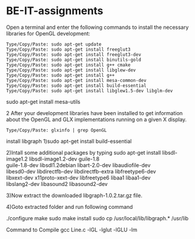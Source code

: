 # BE-IT-assignments

Open a terminal and enter the following commands to install the necessary libraries for OpenGL development:

    Type/Copy/Paste: sudo apt-get update
    Type/Copy/Paste: sudo apt-get install freeglut3
    Type/Copy/Paste: sudo apt-get install freeglut3-dev
    Type/Copy/Paste: sudo apt-get install binutils-gold
    Type/Copy/Paste: sudo apt-get install g++ cmake
    Type/Copy/Paste: sudo apt-get install libglew-dev
    Type/Copy/Paste: sudo apt-get install g++
    Type/Copy/Paste: sudo apt-get install mesa-common-dev
    Type/Copy/Paste: sudo apt-get install build-essential
    Type/Copy/Paste: sudo apt-get install libglew1.5-dev libglm-dev
sudo apt-get install mesa-utils



2
After your development libraries have been installed to get information about the OpenGL and GLX implementations running on a given X display.

    Type/Copy/Paste: glxinfo | grep OpenGL


install libgraph
1)sudo apt-get install build-essential

2)Intall some additional packages by typing 
sudo apt-get install libsdl-image1.2 libsdl-image1.2-dev guile-1.8 \
  guile-1.8-dev libsdl1.2debian libart-2.0-dev libaudiofile-dev \
  libesd0-dev libdirectfb-dev libdirectfb-extra libfreetype6-dev \
  libxext-dev x11proto-xext-dev libfreetype6 libaa1 libaa1-dev \
  libslang2-dev libasound2 libasound2-dev

3)Now extract the downloaded libgraph-1.0.2.tar.gz file.

4)Goto extracted folder and run following command

./configure
make
sudo make install
sudo cp /usr/local/lib/libgraph.* /usr/lib

Command to Compile
gcc Line.c -lGL -lglut -lGLU -lm


